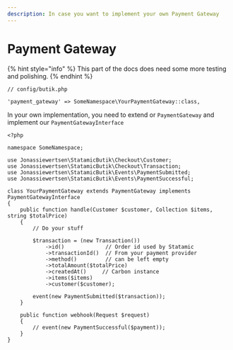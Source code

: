 ```yaml
---
description: In case you want to implement your own Payment Gateway
---
```


# Payment Gateway

{% hint style="info" %}
This part of the docs does need some more testing and polishing.
{% endhint %}

```text
// config/butik.php

'payment_gateway' => SomeNamespace\YourPaymentGateway::class,
```

In your own implementation, you need to extend or `PaymentGateway` and implement our `PaymentGatewayInterface`

```text
<?php

namespace SomeNamespace;

use Jonassiewertsen\StatamicButik\Checkout\Customer;
use Jonassiewertsen\StatamicButik\Checkout\Transaction;
use Jonassiewertsen\StatamicButik\Events\PaymentSubmitted;
use Jonassiewertsen\StatamicButik\Events\PaymentSuccessful;

class YourPaymentGateway extends PaymentGateway implements PaymentGatewayInterface
{
    public function handle(Customer $customer, Collection $items, string $totalPrice)
    {
        // Do your stuff
        
        $transaction = (new Transaction())
            ->id()             // Order id used by Statamic
            ->transactionId()  // From your payment provider
            ->method()         // can be left empty
            ->totalAmount($totalPrice)
            ->createdAt()     // Carbon instance
            ->items($items)
            ->customer($customer);

        event(new PaymentSubmitted($transaction));
    }
    
    public function webhook(Request $request)
    { 
        // event(new PaymentSuccessful($payment));
    }
}
```

